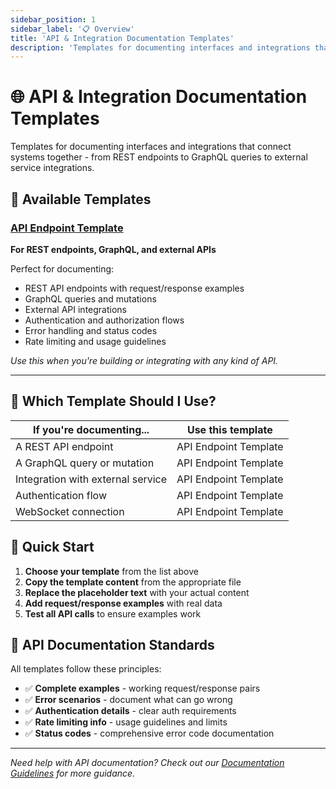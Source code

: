 ```yaml
---
sidebar_position: 1
sidebar_label: '📋 Overview'
title: 'API & Integration Documentation Templates'
description: 'Templates for documenting interfaces and integrations that connect systems'
---
```


# 🌐 API & Integration Documentation Templates

Templates for documenting interfaces and integrations that connect systems together - from REST endpoints to GraphQL queries to external service integrations.

## 🔗 Available Templates

### [API Endpoint Template](./api-template.md)
**For REST endpoints, GraphQL, and external APIs**

Perfect for documenting:
- REST API endpoints with request/response examples
- GraphQL queries and mutations
- External API integrations
- Authentication and authorization flows
- Error handling and status codes
- Rate limiting and usage guidelines

*Use this when you're building or integrating with any kind of API.*

---

## 🎯 Which Template Should I Use?

| **If you're documenting...** | **Use this template** |
|---|---|
| A REST API endpoint | API Endpoint Template |
| A GraphQL query or mutation | API Endpoint Template |
| Integration with external service | API Endpoint Template |
| Authentication flow | API Endpoint Template |
| WebSocket connection | API Endpoint Template |

## 🚀 Quick Start

1. **Choose your template** from the list above
2. **Copy the template content** from the appropriate file
3. **Replace the placeholder text** with your actual content
4. **Add request/response examples** with real data
5. **Test all API calls** to ensure examples work

## 📝 API Documentation Standards

All templates follow these principles:

- ✅ **Complete examples** - working request/response pairs
- ✅ **Error scenarios** - document what can go wrong
- ✅ **Authentication details** - clear auth requirements
- ✅ **Rate limiting info** - usage guidelines and limits
- ✅ **Status codes** - comprehensive error code documentation

---

*Need help with API documentation? Check out our [Documentation Guidelines](../index.md) for more guidance.* 
